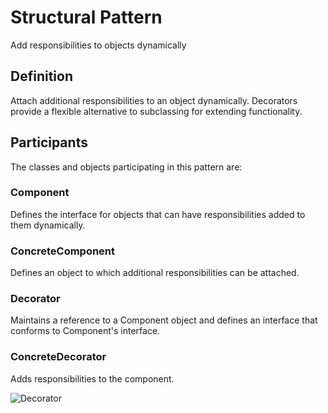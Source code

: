 ﻿# Structural Pattern

Add responsibilities to objects dynamically

## Definition

Attach additional responsibilities to an object dynamically. Decorators provide a flexible alternative to subclassing for extending functionality.

## Participants

The classes and objects participating in this pattern are:

### Component

Defines the interface for objects that can have responsibilities added to them dynamically.

### ConcreteComponent

Defines an object to which additional responsibilities can be attached.

### Decorator

Maintains a reference to a Component object and defines an interface that conforms to Component's interface.

### ConcreteDecorator

Adds responsibilities to the component.

![Decorator](https://www.dofactory.com/images/diagrams/net/decorator.gif)